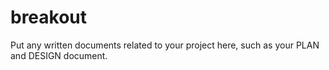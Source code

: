 # breakout

Put any written documents related to your project here, such as your PLAN and DESIGN document.
